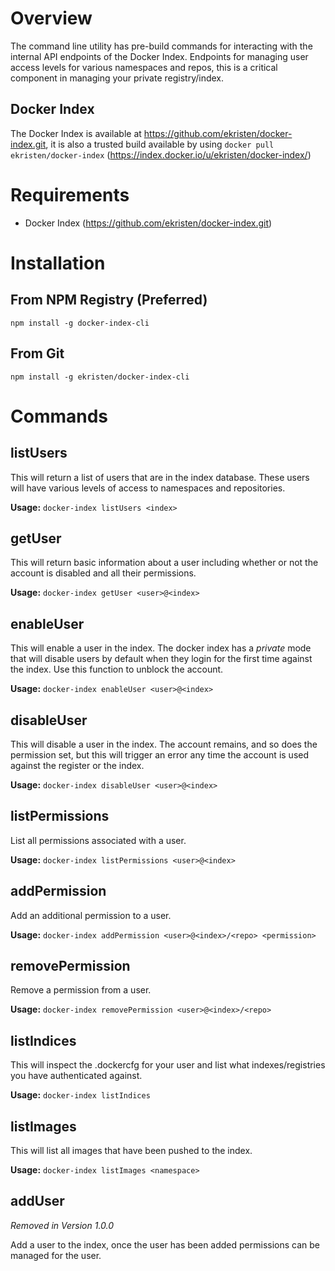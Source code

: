 # Overview

The command line utility has pre-build commands for interacting with the internal API endpoints of the Docker Index. Endpoints for managing user access levels for various namespaces and repos, this is a critical component in managing your private registry/index.

## Docker Index

The Docker Index is available at https://github.com/ekristen/docker-index.git, it is also a trusted build available by using `docker pull ekristen/docker-index` (https://index.docker.io/u/ekristen/docker-index/)

# Requirements

* Docker Index (https://github.com/ekristen/docker-index.git)

# Installation

## From NPM Registry (Preferred)

`npm install -g docker-index-cli`

## From Git

`npm install -g ekristen/docker-index-cli`

# Commands

## listUsers

This will return a list of users that are in the index database. These users will have various levels of access to namespaces and repositories.

**Usage:** `docker-index listUsers <index>`

## getUser

This will return basic information about a user including whether or not the account is disabled and all their permissions.

**Usage:** `docker-index getUser <user>@<index>`
  
## enableUser

This will enable a user in the index. The docker index has a *private* mode that will disable users by default when they login for the first time against the index. Use this function to unblock the account.

**Usage:** `docker-index enableUser <user>@<index>`
  
## disableUser

This will disable a user in the index. The account remains, and so does the permission set, but this will trigger an error any time the account is used against the register or the index.

**Usage:** `docker-index disableUser <user>@<index>`

## listPermissions

List all permissions associated with a user.

**Usage:** `docker-index listPermissions <user>@<index>`

## addPermission

Add an additional permission to a user.

**Usage:** `docker-index addPermission <user>@<index>/<repo> <permission>`

## removePermission

Remove a permission from a user.

**Usage:** `docker-index removePermission <user>@<index>/<repo>`

## listIndices

This will inspect the .dockercfg for your user and list what indexes/registries you have authenticated against.

**Usage:** `docker-index listIndices`

## listImages

This will list all images that have been pushed to the index. 

**Usage:** `docker-index listImages <namespace>`

## addUser

*Removed in Version 1.0.0*

Add a user to the index, once the user has been added permissions can be managed for the user.
